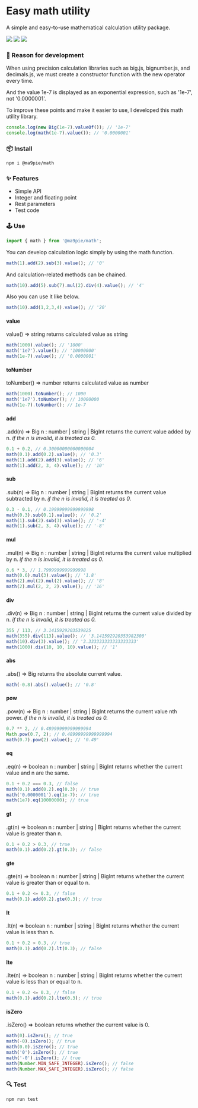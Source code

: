 # Easy math utility
A simple and easy-to-use mathematical calculation utility package.

[npm-url]: https://www.npmjs.com/package/@ma9pie/math
[license-image]: https://img.shields.io/badge/license-MIT-blue.svg
[npm-version-image]: https://img.shields.io/npm/v/@ma9pie/math.svg
[npm-downloads-image]: https://img.shields.io/npm/dt/@ma9pie/math.svg

[![][license-image]][npm-url] [![][npm-version-image]][npm-url] [![][npm-downloads-image]][npm-url]

### 🤔 Reason for development
When using precision calculation libraries such as big.js, bignumber.js, and decimals.js, we must create a constructor function with the new operator every time.

And the value 1e-7 is displayed as an exponential expression, such as '1e-7', not '0.0000001'.

To improve these points and make it easier to use, I developed this math utility library.

```javascript
console.log(new Big(1e-7).valueOf()); // '1e-7'
console.log(math(1e-7).value()); // '0.0000001'
```



### 📦 Install
```bash
npm i @ma9pie/math
```


### ✨ Features
- Simple API
- Integer and floating point
- Rest parameters
- Test code


### 🕹 Use
```javascript
import { math } from '@ma9pie/math';
```

You can develop calculation logic simply by using the math function.

```javascript
math(1).add(2).sub(3).value(); // '0'

```
And calculation-related methods can be chained.

```javascript
math(10).add(5).sub(7).mul(2).div(4).value(); // '4'
```
Also you can use it like below.

```javascript
math(10).add(1,2,3,4).value(); // '20'
```

#### value
value() => string
returns calculated value as string

```javascript
math(1000).value(); // '1000'
math('1e7').value(); // '10000000'
math(1e-7).value(); // '0.0000001'
```

#### toNumber
toNumber() => number
returns calculated value as number

```javascript
math(1000).toNumber(); // 1000
math('1e7').toNumber(); // 10000000
math(1e-7).toNumber(); // 1e-7
```

#### add
.add(n) => Big
n : number | string | BigInt
returns the current value added by n.
<i>if the n is invalid, it is treated as 0.</i>

```javascript
0.1 + 0.2, // 0.30000000000000004
math(0.1).add(0.2).value(); // '0.3'
math(1).add(2).add(3).value(); // '6'
math(1).add(2, 3, 4).value(); // '10'
```

#### sub
.sub(n) => Big
n : number | string | BigInt
returns the current value subtracted by n.
<i>if the n is invalid, it is treated as 0.</i>

```javascript
0.3 - 0.1, // 0.19999999999999998
math(0.3).sub(0.1).value(); // '0.2'
math(1).sub(2).sub(3).value(); // '-4'
math(1).sub(2, 3, 4).value(); // '-8'
```

#### mul
.mul(n) => Big
n : number | string | BigInt
returns the current value multiplied by n.
<i>if the n is invalid, it is treated as 0.</i>

```javascript
0.6 * 3, // 1.7999999999999998
math(0.6).mul(3).value(); // '1.8'
math(2).mul(2).mul(2).value(); // '8'
math(2).mul(2, 2, 2).value(); // '16'
```

#### div
.div(n) => Big
n : number | string | BigInt
returns the current value divided by n.
<i>if the n is invalid, it is treated as 0.</i>

```javascript
355 / 113, // 3.1415929203539825
math(355).div(113).value(); // '3.141592920353982300'
math(10).div(3).value(); // '3.333333333333333333'
math(1000).div(10, 10, 10).value(); // '1'
```

#### abs
.abs() => Big
returns the absolute current value.
```javascript
math(-0.8).abs().value(); // '0.8'
```

#### pow
.pow(n) => Big
n : number | string | BigInt
returns the current value nth power.
<i>if the n is invalid, it is treated as 0.</i>

```javascript
0.7 ** 2, // 0.48999999999999994
Math.pow(0.7, 2); // 0.48999999999999994
math(0.7).pow(2).value(); // '0.49'
```

#### eq
.eq(n) => boolean
n : number | string | BigInt
returns whether the current value and n are the same.

```javascript
0.1 + 0.2 === 0.3, // false
math(0.1).add(0.2).eq(0.3); // true
math('0.0000001').eq(1e-7); // true
math(1e7).eq(10000000); // true
```

#### gt
.gt(n) => boolean
n : number | string | BigInt
returns whether the current value is greater than n.

```javascript
0.1 + 0.2 > 0.3, // true
math(0.1).add(0.2).gt(0.3); // false
```

#### gte
.gte(n) => boolean
n : number | string | BigInt
returns whether the current value is greater than or equal to n.

```javascript
0.1 + 0.2 <= 0.3, // false
math(0.1).add(0.2).gte(0.3); // true
```

#### lt
.lt(n) => boolean
n : number | string | BigInt
returns whether the current value is less than n.

```javascript
0.1 + 0.2 > 0.3, // true
math(0.1).add(0.2).lt(0.3); // false
```

#### lte
.lte(n) => boolean
n : number | string | BigInt
returns whether the current value is less than or equal to n.

```javascript
0.1 + 0.2 <= 0.3, // false
math(0.1).add(0.2).lte(0.3); // true
```

#### isZero
.isZero() => boolean
returns whether the current value is 0.

```javascript
math(0).isZero(); // true
math(-0).isZero(); // true
math(0.0).isZero(); // true
math('0').isZero(); // true
math('-0').isZero(); // true
math(Number.MIN_SAFE_INTEGER).isZero(); // false
math(Number.MAX_SAFE_INTEGER).isZero(); // false
```


### 🔍 Test
```bash
npm run test
```
